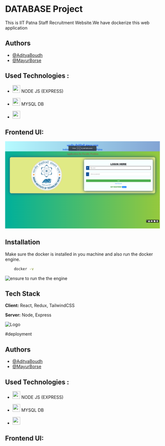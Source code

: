
# DATABASE Project 
This is IIT Patna Staff Recruitment Website.We have dockerize this web application






## Authors

- [@AdityaBoudh](https://github.com/officialadityaaa)
- [@MayurBorse](https://github.com/mayurborse4422)
## Used Technologies :
 
- <img src="https://static-00.iconduck.com/assets.00/node-js-icon-1817x2048-g8tzf91e.png" width="25" height="25"/>   NODE JS (EXPRESS)

- <img src="https://cdn.worldvectorlogo.com/logos/mysql-4.svg" width="25" height="25"/>    MYSQL DB
 
- <img src="https://cdn.worldvectorlogo.com/logos/docker-4.svg" width="25" height="25"/> 

## Frontend UI:




![App Screenshot](https://github.com/officialadityaaa/resources/blob/main/Screenshot%20(465).png?raw=true)


  


## Installation

 Make sure the docker is installed in you machine and also run the docker engine.

```bash
    docker -v
```
    

![ensure to run the the engine](https://github.com/ahmedG3far44/cloud-final-project-dockerize-web-application/assets/96004565/9387fcdb-6851-4859-8b5c-231db5febbf9")

## Tech Stack

**Client:** React, Redux, TailwindCSS

**Server:** Node, Express


![Logo](https://dev-to-uploads.s3.amazonaws.com/uploads/articles/th5xamgrr6se0x5ro4g6.png)

#deployment

## Authors

- [@AdityaBoudh](https://github.com/officialadityaaa)
- [@MayurBorse](https://github.com/mayurborse4422)
## Used Technologies :
 
- <img src="https://static-00.iconduck.com/assets.00/node-js-icon-1817x2048-g8tzf91e.png" width="25" height="25"/>   NODE JS (EXPRESS)

- <img src="https://cdn.worldvectorlogo.com/logos/mysql-4.svg" width="25" height="25"/>    MYSQL DB
 
- <img src="https://cdn.worldvectorlogo.com/logos/docker-4.svg" width="25" height="25"/> 

## Frontend UI:


  <img src="https://ibb.co/86zjM8M" width="800" alt="" />

